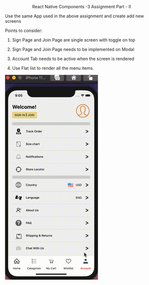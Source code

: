 <Div align="center">React Native Components -3 Assignment Part - II </Div>


Use the same App used in the above assignment and create add new screens

Points to consider: 

1) Sign Page and Join Page are single screen with toggle on top 

2) Sign Page and Join Page needs to be implemented on Modal 

3) Account Tab needs to be active when the screen is rendered 

4) Use Flat list to render all the menu items.

![screenOutput](./src/assets/mainScreenIcons/screenOutput.gif)
